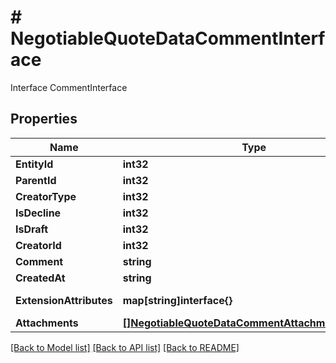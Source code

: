 # # NegotiableQuoteDataCommentInterface
Interface CommentInterface

## Properties 


Name | Type | Description | Notes
------------ | ------------- | ------------- | -------------
**EntityId**| **int32** | Comment ID.  |
**ParentId**| **int32** | Negotiable quote ID, that this comment belongs to.  |
**CreatorType**| **int32** | The comment creator type.  |
**IsDecline**| **int32** | Is quote was declined by seller.  |
**IsDraft**| **int32** | Is quote draft flag.  |
**CreatorId**| **int32** | Comment creator ID.  |
**Comment**| **string** | Comment.  |
**CreatedAt**| **string** | Comment created at.  |
**ExtensionAttributes**| **map[string]interface{}** | ExtensionInterface class for @see \\Magento\\NegotiableQuote\\Api\\Data\\CommentInterface  | [optional]
**Attachments**| [**[]NegotiableQuoteDataCommentAttachmentInterface**](NegotiableQuoteDataCommentAttachmentInterface.md) | Existing attachments.  |


[[Back to Model list]](../../README.md#models) [[Back to API list]](../../README.md#endpoints) [[Back to README]](../../README.md)

